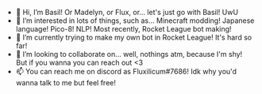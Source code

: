 - 👋 Hi, I’m Basil! Or Madelyn, or Flux, or… let's just go with Basil! UwU
- 👀 I’m interested in lots of things, such as… Minecraft modding! Japanese language! Pico-8! NLP! Most recently, Rocket League bot making!
- 🌱 I’m currently trying to make my own bot in Rocket League! It's hard so far!
- 💞️ I’m looking to collaborate on… well, nothings atm, because I'm shy! But if you wanna you can reach out <3
- 📫 You can reach me on discord as Fluxilicum#7686! Idk why you'd wanna talk to me but feel free!

<!---
MadelynBasil/MadelynBasil is a ✨ special ✨ repository because its `README.md` (this file) appears on your GitHub profile.
You can click the Preview link to take a look at your changes.
--->
